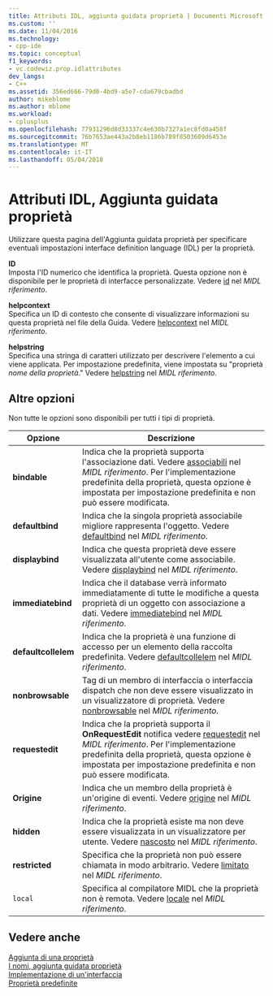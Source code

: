```yaml
---
title: Attributi IDL, aggiunta guidata proprietà | Documenti Microsoft
ms.custom: ''
ms.date: 11/04/2016
ms.technology:
- cpp-ide
ms.topic: conceptual
f1_keywords:
- vc.codewiz.prop.idlattributes
dev_langs:
- C++
ms.assetid: 356ed666-79d0-4bd9-a5e7-cda679cbadbd
author: mikeblome
ms.author: mblome
ms.workload:
- cplusplus
ms.openlocfilehash: 77931296d8d33337c4e630b7327a1ec8fd0a458f
ms.sourcegitcommit: 76b7653ae443a2b8eb1186b789f8503609d6453e
ms.translationtype: MT
ms.contentlocale: it-IT
ms.lasthandoff: 05/04/2018
---
```

# <a name="idl-attributes-add-property-wizard"></a>Attributi IDL, Aggiunta guidata proprietà
Utilizzare questa pagina dell'Aggiunta guidata proprietà per specificare eventuali impostazioni interface definition language (IDL) per la proprietà.  
  
 **ID**  
 Imposta l'ID numerico che identifica la proprietà. Questa opzione non è disponibile per le proprietà di interfacce personalizzate. Vedere [id](http://msdn.microsoft.com/library/windows/desktop/aa367040) nel *MIDL riferimento*.  
  
 **helpcontext**  
 Specifica un ID di contesto che consente di visualizzare informazioni su questa proprietà nel file della Guida. Vedere [helpcontext](http://msdn.microsoft.com/library/windows/desktop/aa366851) nel *MIDL riferimento*.  
  
 **helpstring**  
 Specifica una stringa di caratteri utilizzato per descrivere l'elemento a cui viene applicata. Per impostazione predefinita, viene impostata su "proprietà *nome della proprietà*." Vedere [helpstring](http://msdn.microsoft.com/library/windows/desktop/aa366856) nel *MIDL riferimento*.  
  
## <a name="other-options"></a>Altre opzioni  
 Non tutte le opzioni sono disponibili per tutti i tipi di proprietà.  
  
|Opzione|Descrizione|  
|------------|-----------------|  
|**bindable**|Indica che la proprietà supporta l'associazione dati. Vedere [associabili](http://msdn.microsoft.com/library/windows/desktop/aa366738) nel *MIDL riferimento*. Per l'implementazione predefinita della proprietà, questa opzione è impostata per impostazione predefinita e non può essere modificata.|  
|**defaultbind**|Indica che la singola proprietà associabile migliore rappresenta l'oggetto. Vedere [defaultbind](http://msdn.microsoft.com/library/windows/desktop/aa366790) nel *MIDL riferimento*.|  
|**displaybind**|Indica che questa proprietà deve essere visualizzata all'utente come associabile. Vedere [displaybind](http://msdn.microsoft.com/library/windows/desktop/aa366804) nel *MIDL riferimento*.|  
|**immediatebind**|Indica che il database verrà informato immediatamente di tutte le modifiche a questa proprietà di un oggetto con associazione a dati. Vedere [immediatebind](http://msdn.microsoft.com/library/windows/desktop/aa367045) nel *MIDL riferimento*.|  
|**defaultcollelem**|Indica che la proprietà è una funzione di accesso per un elemento della raccolta predefinita. Vedere [defaultcollelem](http://msdn.microsoft.com/library/windows/desktop/aa366792) nel *MIDL riferimento*.|  
|**nonbrowsable**|Tag di un membro di interfaccia o interfaccia dispatch che non deve essere visualizzato in un visualizzatore di proprietà. Vedere [nonbrowsable](http://msdn.microsoft.com/library/windows/desktop/aa367117) nel *MIDL riferimento*.|  
|**requestedit**|Indica che la proprietà supporta il **OnRequestEdit** notifica vedere [requestedit](http://msdn.microsoft.com/library/windows/desktop/aa367155) nel *MIDL riferimento*. Per l'implementazione predefinita della proprietà, questa opzione è impostata per impostazione predefinita e non può essere modificata.|  
|**Origine**|Indica che un membro della proprietà è un'origine di eventi. Vedere [origine](http://msdn.microsoft.com/library/windows/desktop/aa367166) nel *MIDL riferimento*.|  
|**hidden**|Indica che la proprietà esiste ma non deve essere visualizzata in un visualizzatore per utente. Vedere [nascosto](http://msdn.microsoft.com/library/windows/desktop/aa366861) nel *MIDL riferimento*.|  
|**restricted**|Specifica che la proprietà non può essere chiamata in modo arbitrario. Vedere [limitato](http://msdn.microsoft.com/library/windows/desktop/aa367157) nel *MIDL riferimento*.|  
|`local`|Specifica al compilatore MIDL che la proprietà non è remota. Vedere [locale](http://msdn.microsoft.com/library/windows/desktop/aa367071) nel *MIDL riferimento*.|  
  
## <a name="see-also"></a>Vedere anche  
 [Aggiunta di una proprietà](../ide/adding-a-property-visual-cpp.md)   
 [I nomi, aggiunta guidata proprietà](../ide/names-add-property-wizard.md)   
 [Implementazione di un'interfaccia](../ide/implementing-an-interface-visual-cpp.md)   
 [Proprietà predefinite](../ide/stock-properties.md)